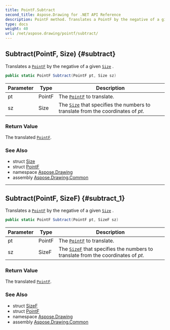 ```yaml
---
title: PointF.Subtract
second_title: Aspose.Drawing for .NET API Reference
description: PointF method. Translates a PointF by the negative of a given Size 
type: docs
weight: 40
url: /net/aspose.drawing/pointf/subtract/
---
```

## Subtract(PointF, Size) {#subtract}

Translates a [`PointF`](../) by the negative of a given [`Size`](../../size/) .

```csharp
public static PointF Subtract(PointF pt, Size sz)
```

| Parameter | Type | Description |
| --- | --- | --- |
| pt | PointF | The [`PointF`](../) to translate. |
| sz | Size | The [`Size`](../../size/) that specifies the numbers to translate from the coordinates of *pt*. |

### Return Value

The translated [`PointF`](../).

### See Also

* struct [Size](../../size/)
* struct [PointF](../)
* namespace [Aspose.Drawing](../../pointf/)
* assembly [Aspose.Drawing.Common](../../../)

---

## Subtract(PointF, SizeF) {#subtract_1}

Translates a [`PointF`](../) by the negative of a given [`Size`](../../size/) .

```csharp
public static PointF Subtract(PointF pt, SizeF sz)
```

| Parameter | Type | Description |
| --- | --- | --- |
| pt | PointF | The [`PointF`](../) to translate. |
| sz | SizeF | The [`SizeF`](../../sizef/) that specifies the numbers to translate from the coordinates of *pt*. |

### Return Value

The translated [`PointF`](../).

### See Also

* struct [SizeF](../../sizef/)
* struct [PointF](../)
* namespace [Aspose.Drawing](../../pointf/)
* assembly [Aspose.Drawing.Common](../../../)



